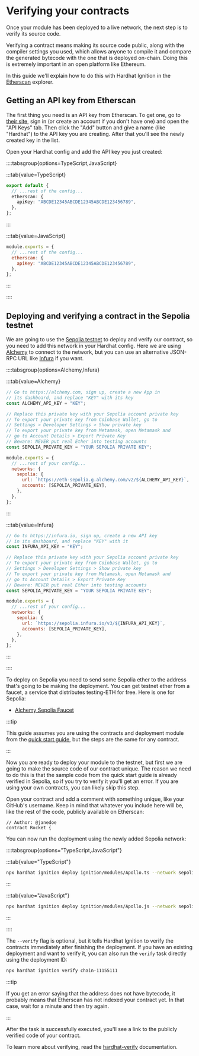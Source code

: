 # Verifying your contracts

Once your module has been deployed to a live network, the next step is to verify its source code.

Verifying a contract means making its source code public, along with the compiler settings you used, which allows anyone to compile it and compare the generated bytecode with the one that is deployed on-chain. Doing this is extremely important in an open platform like Ethereum.

In this guide we'll explain how to do this with Hardhat Ignition in the [Etherscan](https://etherscan.io/) explorer.

## Getting an API key from Etherscan

The first thing you need is an API key from Etherscan. To get one, go to [their site](https://etherscan.io/login), sign in (or create an account if you don't have one) and open the "API Keys" tab. Then click the "Add" button and give a name (like "Hardhat") to the API key you are creating. After that you'll see the newly created key in the list.

Open your Hardhat config and add the API key you just created:

::::tabsgroup{options=TypeScript,JavaScript}

:::tab{value=TypeScript}

```ts
export default {
  // ...rest of the config...
  etherscan: {
    apiKey: "ABCDE12345ABCDE12345ABCDE123456789",
  },
};
```

:::

:::tab{value=JavaScript}

```js
module.exports = {
  // ...rest of the config...
  etherscan: {
    apiKey: "ABCDE12345ABCDE12345ABCDE123456789",
  },
};
```

:::

::::

## Deploying and verifying a contract in the Sepolia testnet

We are going to use the [Sepolia testnet](https://ethereum.org/en/developers/docs/networks/#sepolia) to deploy and verify our contract, so you need to add this network in your Hardhat config. Here we are using [Alchemy](https://alchemy.com/) to connect to the network, but you can use an alternative JSON-RPC URL like [Infura](https://infura.io/) if you want.

::::tabsgroup{options=Alchemy,Infura}

:::tab{value=Alchemy}

```js
// Go to https://alchemy.com, sign up, create a new App in
// its dashboard, and replace "KEY" with its key
const ALCHEMY_API_KEY = "KEY";

// Replace this private key with your Sepolia account private key
// To export your private key from Coinbase Wallet, go to
// Settings > Developer Settings > Show private key
// To export your private key from Metamask, open Metamask and
// go to Account Details > Export Private Key
// Beware: NEVER put real Ether into testing accounts
const SEPOLIA_PRIVATE_KEY = "YOUR SEPOLIA PRIVATE KEY";

module.exports = {
  // ...rest of your config...
  networks: {
    sepolia: {
      url: `https://eth-sepolia.g.alchemy.com/v2/${ALCHEMY_API_KEY}`,
      accounts: [SEPOLIA_PRIVATE_KEY],
    },
  },
};
```

:::

:::tab{value=Infura}

```js
// Go to https://infura.io, sign up, create a new API key
// in its dashboard, and replace "KEY" with it
const INFURA_API_KEY = "KEY";

// Replace this private key with your Sepolia account private key
// To export your private key from Coinbase Wallet, go to
// Settings > Developer Settings > Show private key
// To export your private key from Metamask, open Metamask and
// go to Account Details > Export Private Key
// Beware: NEVER put real Ether into testing accounts
const SEPOLIA_PRIVATE_KEY = "YOUR SEPOLIA PRIVATE KEY";

module.exports = {
  // ...rest of your config...
  networks: {
    sepolia: {
      url: `https://sepolia.infura.io/v3/${INFURA_API_KEY}`,
      accounts: [SEPOLIA_PRIVATE_KEY],
    },
  },
};
```

:::

::::

To deploy on Sepolia you need to send some Sepolia ether to the address that's going to be making the deployment. You can get testnet ether from a faucet, a service that distributes testing-ETH for free. Here is one for Sepolia:

- [Alchemy Sepolia Faucet](https://sepoliafaucet.com/)

:::tip

This guide assumes you are using the contracts and deployment module from the [quick start guide](/ignition/docs/getting-started#quick-start), but the steps are the same for any contract.

:::

Now you are ready to deploy your module to the testnet, but first we are going to make the source code of our contract unique. The reason we need to do this is that the sample code from the quick start guide is already verified in Sepolia, so if you try to verify it you'll get an error. If you are using your own contracts, you can likely skip this step.

Open your contract and add a comment with something unique, like your GitHub's username. Keep in mind that whatever you include here will be, like the rest of the code, publicly available on Etherscan:

```solidity
// Author: @janedoe
contract Rocket {
```

You can now run the deployment using the newly added Sepolia network:

::::tabsgroup{options="TypeScript,JavaScript"}

:::tab{value="TypeScript"}

```sh
npx hardhat ignition deploy ignition/modules/Apollo.ts --network sepolia --verify
```

:::

:::tab{value="JavaScript"}

```sh
npx hardhat ignition deploy ignition/modules/Apollo.js --network sepolia --verify
```

:::

::::

The `--verify` flag is optional, but it tells Hardhat Ignition to verify the contracts immediately after finishing the deployment. If you have an existing deployment and want to verify it, you can also run the `verify` task directly using the deployment ID:

```sh
npx hardhat ignition verify chain-11155111
```

:::tip

If you get an error saying that the address does not have bytecode, it probably means that Etherscan has not indexed your contract yet. In that case, wait for a minute and then try again.

:::

After the task is successfully executed, you'll see a link to the publicly verified code of your contract.

To learn more about verifying, read the [hardhat-verify](/hardhat-runner/plugins/nomicfoundation-hardhat-verify) documentation.
